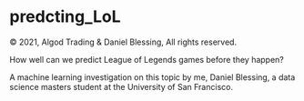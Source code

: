 # predcting_LoL
 
 © 2021, Algod Trading & Daniel Blessing, All rights reserved.
 
 How well can we predict League of Legends games before they happen?
 
 A machine learning investigation on this topic by me, Daniel Blessing, a data science masters student at the University of San Francisco. 
 
 
